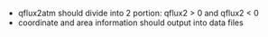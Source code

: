 
- qflux2atm should divide into 2 portion: qflux2 > 0 and qflux2 < 0
- coordinate and area information should output into data files

